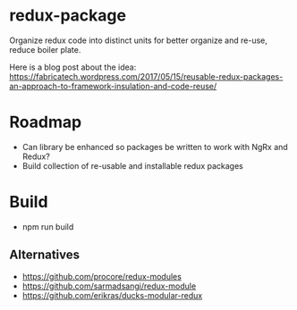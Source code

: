 # redux-package
Organize redux code into distinct units for better organize and re-use, reduce boiler plate.

Here is a blog post about the idea: https://fabricatech.wordpress.com/2017/05/15/reusable-redux-packages-an-approach-to-framework-insulation-and-code-reuse/ 

# Roadmap
- Can library be enhanced so packages be written to work with NgRx and Redux?
- Build collection of re-usable and installable redux packages

# Build
- npm run build

## Alternatives
- https://github.com/procore/redux-modules
- https://github.com/sarmadsangi/redux-module
- https://github.com/erikras/ducks-modular-redux

